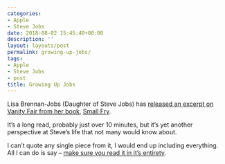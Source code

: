 ```yaml
---
categories:
- Apple
- Steve Jobs
date: 2018-08-02 15:45:40+00:00
description: ''
layout: layouts/post
permalink: growing-up-jobs/
tags:
- Apple
- Steve Jobs
- post
title: Growing Up Jobs
---
```


<p>Lisa Brennan-Jobs (Daughter of Steve Jobs) has <a href="https://www.vanityfair.com/news/2018/08/lisa-brennan-jobs-small-fry-steve-jobs-daughter">released an excerpt on Vanity Fair from her book</a>, <a href="https://www.amazon.com/Small-Fry-Lisa-Brennan-Jobs/dp/0802128238">Small Fry</a>.</p>
<p>It’s a long read, probably just over 10 minutes, but it’s yet another perspective at Steve’s life that not many would know about.</p>
<p>I can’t quote any single piece from it, I would end up including everything. All I can do is say &#8211; <a href="https://www.vanityfair.com/news/2018/08/lisa-brennan-jobs-small-fry-steve-jobs-daughter">make sure you read it in it’s entirety</a>.</p>